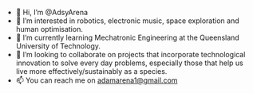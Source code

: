 - 👋 Hi, I’m @AdsyArena
- 👀 I’m interested in robotics, electronic music, space exploration and human optimisation.
- 🌱 I’m currently learning Mechatronic Engineering at the Queensland University of Technology.
- 💞️ I’m looking to collaborate on projects that incorporate technological innovation to solve every day problems,
especially those that help us live more effectively/sustainably as a species.
- 📫 You can reach me on adamarena1@gmail.com

<!---
AdsyArena/AdsyArena is a ✨ special ✨ repository because its `README.md` (this file) appears on your GitHub profile.
You can click the Preview link to take a look at your changes.
--->
